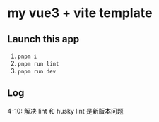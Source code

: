 # my vue3 + vite template

## Launch this app

1. `pnpm i`
2. `pnpm run lint`
3. `pnpm run dev`

## Log

4-10: 解决 lint 和 husky
lint 是新版本问题
